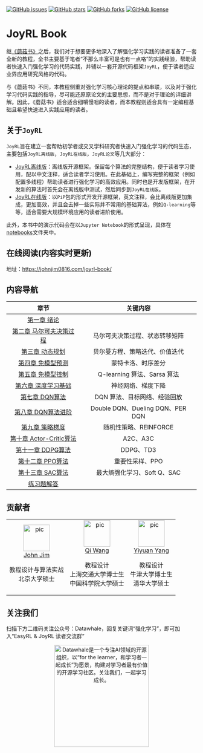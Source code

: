  [![GitHub issues](https://img.shields.io/github/issues/datawhalechina/joyrl-book)](https://github.com/datawhalechina/joyrl-book/issues) [![GitHub stars](https://img.shields.io/github/stars/datawhalechina/joyrl-book)](https://github.com/datawhalechina/joyrl-book/stargazers) [![GitHub forks](https://img.shields.io/github/forks/datawhalechina/joyrl-book)](https://github.com/datawhalechina/joyrl-book/network) [![GitHub license](https://img.shields.io/github/license/datawhalechina/joyrl-book)](https://github.com/datawhalechina/joyrl-book/blob/master/LICENSE)
# JoyRL Book

继[《蘑菇书》](https://github.com/datawhalechina/easy-rl)之后，我们对于想要更多地深入了解强化学习实践的读者准备了一套全新的教程，全书主要基于笔者“不那么丰富可是也有一点咯”的实践经验，帮助读者快速入门强化学习的代码实践，并辅以一套开源代码框架`JoyRL`，便于读者适应业界应用研究风格的代码。

与《蘑菇书》不同，本教程侧重对强化学习核心理论的提点和串联，以及对于强化学习代码实践的指导，尽可能还原原论文的主要思想，而不是对于理论的详细讲解。因此，《蘑菇书》适合适合细嚼慢咽的读者，而本教程则适合具有一定编程基础且希望快速进入实践应用的读者。


## 关于`JoyRL`

`JoyRL`旨在建立一套帮助初学者或交叉学科研究者快速入门强化学习的代码生态，主要包括`JoyRL离线版`，`JoyRL在线版`，`JoyRL论文`等几大部分：

* [JoyRL离线版](https://github.com/johnjim0816/joyrl-offline)：离线版开源框架。保留每个算法的完整结构，便于读者学习使用，配以中文注释，适合读者学习使用。在此基础上，编写完整的框架（例如配置多线程）帮助读者进行强化学习的高效应用。同时也是开发版框架，在开发新的算法时首先会在离线版中测试，然后同步到`JoyRL在线版`。
* [JoyRL在线版](https://github.com/datawhalechina/joyrl)：以`PiP`包的形式开发开源框架，英文注释，会比离线版更加集成，更加高效，并且会去掉一些实际并不常用的基础算法，例如`Q-learning`等等，适合需要大规模环境应用的读者进阶使用。

此外，本书中的演示代码会在以`Jupyter Notebook`的形式呈现，具体在[notebooks](./notebooks)文件夹中。


## 在线阅读(内容实时更新)

地址：https://johnjim0816.com/joyrl-book/

## 内容导航

|               章节                | 关键内容 |
| :-------------------------------: | :--: |
|       [第一章 绪论](https://johnjim0816.com/joyrl-book/#/ch1/main)       |  |
| [第二章 马尔可夫决策过程](https://johnjim0816.com/joyrl-book/#/ch2/main) | 马尔可夫决策过程、状态转移矩阵 |
|     [第三章 动态规划](https://johnjim0816.com/joyrl-book/#/ch3/main)     | 贝尔曼方程、策略迭代、价值迭代 |
|    [第四章 免模型预测](https://johnjim0816.com/joyrl-book/#/ch4/main)    | 蒙特卡洛、时序差分 |
|    [第五章 免模型控制](https://johnjim0816.com/joyrl-book/#/ch5/main)    | Q-learning 算法、Sarsa 算法 |
| [第六章 深度学习基础](https://johnjim0816.com/joyrl-book/#/ch6/main) | 神经网络、梯度下降 |
| [第七章 DQN算法](https://johnjim0816.com/joyrl-book/#/ch7/main) | DQN 算法、目标网络、经验回放 |
| [第八章 DQN算法进阶](https://johnjim0816.com/joyrl-book/#/ch8/main) | Double DQN、Dueling DQN、PER DQN |
| [第九章 策略梯度](https://johnjim0816.com/joyrl-book/#/ch9/main) | 随机性策略、REINFORCE |
| [第十章 Actor-Critic算法](https://johnjim0816.com/joyrl-book/#/ch10/main) | A2C、A3C |
| [第十一章 DDPG算法](https://johnjim0816.com/joyrl-book/#/ch11/main) | DDPG、TD3 |
| [第十二章 PPO算法](https://johnjim0816.com/joyrl-book/#/ch12/main) | 重要性采样、PPO |
| [第十三章 SAC算法](https://johnjim0816.com/joyrl-book/#/ch13/main) | 最大熵强化学习、Soft Q、SAC |
| [练习题解答](https://johnjim0816.com/joyrl-book/#/appendix/main) |  |

## 贡献者

<table border="0">
  <tbody>
    <tr align="center" >
        <td>
         <a href="https://github.com/JohnJim0816"><img width="70" height="70" src="https://github.com/JohnJim0816.png?s=40" alt="pic"></a><br>
         <a href="https://github.com/JohnJim0816">John Jim</a>
         <p>教程设计与算法实战<br> 北京大学硕士</p>
        </td>
        <td>
            <a href="https://github.com/qiwang067"><img width="70" height="70" src="https://github.com/qiwang067.png?s=40" alt="pic"></a><br>
            <a href="https://github.com/qiwang067">Qi Wang</a> 
            <p>教程设计<br> 上海交通大学博士生<br> 中国科学院大学硕士</p>
        </td>
        <td>
            <a href="https://github.com/yyysjz1997"><img width="70" height="70" src="https://github.com/yyysjz1997.png?s=40" alt="pic"></a><br>
            <a href="https://github.com/yyysjz1997">Yiyuan Yang</a> 
            <p>教程设计 <br> 牛津大学博士生<br> 清华大学硕士</p>
        </td>
    </tr>
  </tbody>
</table>

## 关注我们

扫描下方二维码关注公众号：Datawhale，回复关键词“强化学习”，即可加入“EasyRL & JoyRL 读者交流群”
<div align=center><img src="https://raw.githubusercontent.com/datawhalechina/easy-rl/master/docs/res/qrcode.jpeg" width = "250" height = "270" alt="Datawhale是一个专注AI领域的开源组织，以“for the learner，和学习者一起成长”为愿景，构建对学习者最有价值的开源学习社区。关注我们，一起学习成长。"></div>